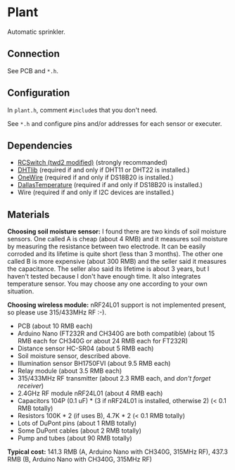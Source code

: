 # Plant

Automatic sprinkler.

## Connection

See PCB and `*.h`.

## Configuration

In `plant.h`, comment `#include`s that you don't need.

See `*.h` and configure pins and/or addresses for each sensor or executer.

## Dependencies

- [RCSwitch (twd2 modified)](https://github.com/twd2/RCSwitch) (strongly recommanded)
- [DHTlib](http://playground.arduino.cc/Main/DHTLib) (required if and only if DHT11 or DHT22 is installed.)
- [OneWire](http://playground.arduino.cc/Learning/OneWire) (required if and only if DS18B20 is installed.)
- [DallasTemperature](https://github.com/milesburton/Arduino-Temperature-Control-Library) (required if and only if DS18B20 is installed.)
- Wire (required if and only if I2C devices are installed.)

## Materials

**Choosing soil moisture sensor:** I found there are two kinds of soil moisture sensors. One called A is cheap (about 4 RMB) and it measures soil moisture by measuring the resistance between two electrode. It can be easily corroded and its lifetime is quite short (less than 3 months). The other one called B is more expensive (about 300 RMB) and the seller said it measures the capacitance. The seller also said its lifetime is about 3 years, but I haven't tested because I don't have enough time. It also integrates temperature sensor. You may choose any one according to your own situation.

**Choosing wireless module:** nRF24L01 support is not implemented present, so please use 315/433MHz RF :-).

- PCB (about 10 RMB each)
- Arduino Nano (FT232R and CH340G are both compatible) (about 15 RMB each for CH340G or about 24 RMB each for FT232R)
- Distance sensor HC-SR04 (about 5 RMB each)
- Soil moisture sensor, described above.
- Illumination sensor BH1750FVI (about 9.5 RMB each)
- Relay module (about 3.5 RMB each)
- 315/433MHz RF transmitter (about 2.3 RMB each, and *don't forget receiver*)
- 2.4GHz RF module nRF24L01 (about 4 RMB each)
- Capacitors 104P (0.1 uF) * (3 if nRF24L01 is installed, otherwise 2) (< 0.1 RMB totally)
- Resistors 100K * 2 (if uses B), 4.7K * 2 (< 0.1 RMB totally)
- Lots of DuPont pins (about 1 RMB totally)
- Some DuPont cables (about 2 RMB totally)
- Pump and tubes (about 90 RMB totally)

**Typical cost:** 141.3 RMB (A, Arduino Nano with CH340G, 315MHz RF), 437.3 RMB (B, Arduino Nano with CH340G, 315MHz RF)
